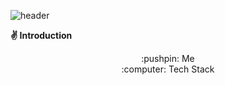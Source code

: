 ![header](https://capsule-render.vercel.app/api?type=waving&color=auto&height=200&section=header&text=DaanChoi&fontSize=90&animation=twinkling)

<b align=center>:v: Introduction</b>

<div align=center>:pushpin: Me</div>

<div align=center>:computer: Tech Stack</div>

<!-- ### Hi there 👋 -->

<!--
**DaanChoi/DaanChoi** is a ✨ _special_ ✨ repository because its `README.md` (this file) appears on your GitHub profile.

Here are some ideas to get you started:

- 🔭 I’m currently working on ...
- 🌱 I’m currently learning ...
- 👯 I’m looking to collaborate on ...
- 🤔 I’m looking for help with ...
- 💬 Ask me about ...
- 📫 How to reach me: ...
- 😄 Pronouns: ...
- ⚡ Fun fact: ...
ref) https://yoon990.tistory.com/38
-->
